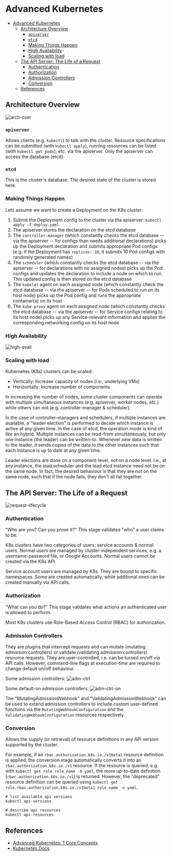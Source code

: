 # Advanced Kubernetes

- [Advanced Kubernetes](#advanced-kubernetes)
  - [Architecture Overview](#architecture-overview)
    - [`apiserver`](#apiserver)
    - [`etcd`](#etcd)
    - [Making Things Happen](#making-things-happen)
    - [High Availability](#high-availability)
    - [Scaling with load](#scaling-with-load)
  - [The API Server: The Life of a Request](#the-api-server-the-life-of-a-request)
    - [Authentication](#authentication)
    - [Authorization](#authorization)
    - [Admission Controllers](#admission-controllers)
    - [Conversion](#conversion)
  - [References](#references)

## Architecture Overview
![arch-over](./img/arch-over.jpg)

### `apiserver`
Allows clients (e.g. `kubectl`) to talk with the cluster.
Resource specifications can be submitted (with `kubectl apply`), running resources can be listed (with `kubectl get pods`), etc. via the apiserver.
Only the apiserver can access the database (etcd).

### `etcd`
This is the cluster's database.
The desired state of the cluster is stored here.

### Making Things Happen
Lets assume we want to create a Deployment on the K8s cluster:
1. Submit the Deployment config to the cluster via tha apiserver: `kubectl apply -f deploy.yaml`
2. The apiserver stores the declaration on the etcd database
3. The `controller-manager` (which constantly checks the etcd database -- via the apiserver -- for configs than needs additional declarations) picks up the Deployment declaration and submits appropriate Pod configs (e.g. if the Deployment has `replicas: 10`, it submits 10 Pod configs with randomly generated names)
4. The `scheduler` (which constantly checks the etcd database -- via the apiserver -- for declarations with no assigned nodes) picks up the Pod configs and updates the declaration to include a node on which to run. This updated config is then stored on the etcd database
5. The `kubelet` agent on each assigned node (which constantly check the etcd database -- via the apiserver -- for Pods scheduled to run on its host node) picks up the Pod config and runs the appropriate container(s) on its host
6. The `kube-proxy` agent on each assigned node (which constantly checks the etcd database -- via the apiserver -- for Service configs relating to its host node) picks up any Service-relevant information and applies the corresponding networking config on its host node

### High Availability
![high-avail](./img/high-avail.jpg)

### Scaling with load
Kubernetes (K8s) clusters can be scaled:
- Vertically: Increase capacity of nodes (i.e., underlying VMs)
- Horizontally: Increase number of components

In increasing the number of nodes, some cluster components can operate with multiple simultaneous instances (e.g. apiserver, worker nodes, etc.) while others can not (e.g. controller-manager & scheduler).

In the case of controller-managers and schedulers, if multiple instances are available, a "leader election" is performed to decide which instance is active at any given time.
In the case of etcd, the operation mode is kind of like an hybrid. Multiple instances can be read-from simultaneously, but only one instance (the leader) can be written-to. Whenever new data is written to the leader, it sends copies of the data to the other instances such that each instance is up to date at any given time.

Leader elections are done on a component-level, not on a node level. I.e., at any instance, the lead scheduler and the lead etcd instance need not be on the same node. In fact, the desired behaviour is that they are not on the same node, such that if the node fails, they don't all fail together.

## The API Server: The Life of a Request
![request-lifecycle](./img/request-lifecycle.jpg)

### Authentication
"Who are you? Can you prove it?"
This stage validates "who" a user claims to be.

K8s clusters have two categories of users: service accounts & normal users.
Normal users are managed by cluster-independent services, e.g. a username-password file, or Google Accounts. Normal users cannot be created via the K8s API.

Service account users are managed by K8s. They are bound to specific namespaces. Some are created automatically, while additional ones can be created manually via API calls.

### Authorization
"What can you do?"
This stage validates what actions an authenticated user is allowed to perform.

Most K8s clusters use Role-Based Access Control (RBAC) for authorization.


### Admission Controllers
They are plugins that intercept requests and can mutate (mutating admission controllers) or validate (validating admission controllers) resource requests.
They are user-controlled, i.e. can be turned on/off via API calls. However, command-line flags at execution-time are required to change default on/off behaviour.

Some admission controllers:
![adm-ctrl](./img/adm-ctrl.jpg)

Some default-on admission controllers:
![adm-ctrl-on](./img/adm-ctrl-on.jpg)

The "MutatingAdmissionWebhook" and "ValidatingAdmissionWebhook" can be used to extend admission controllers to include custom user-defined functions via the `MutatingWebhookConfiguration` and the `ValidatingWebhookConfiguration` resources respectively.


### Conversion
Allows the supply (or retrieval) of resource definitions in any API version supported by the cluster.

For example, if an `rbac.authorization.k8s.io./v1beta1` resource definition is applied,
the conversion stage automatically converts it into an `rbac.authorization.k8s.io./v1` resource.
If the resource is queried, e.g. with `kubectl get role role_name -0 yaml`, the more up-to-date definition (`rbac.authorization.k8s.io./v1`) is returned.
However, the "deprecated" resource definition can be queried using `kubectl get role.rbac.authorization.k8s.io./v1beta1 role_name -o yaml`.

```shell
# list available api versions
kubectl api-versions

# describe api resources
kubectl api-resources 
```


## References
- [Advanced Kubernetes: 1 Core Concepts](https://www.linkedin.com/learning/advanced-kubernetes-1-core-concepts)
- [Kubernetes Docs](https://kubernetes.io/docs/)
